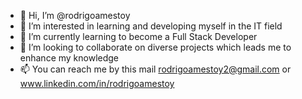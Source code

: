 - 👋 Hi, I’m @rodrigoamestoy
- 👀 I’m interested in learning and developing myself in the IT field
- 🌱 I’m currently learning to become a Full Stack Developer
- 💞️ I’m looking to collaborate on diverse projects which leads me to enhance my knowledge
- 📫 You can reach me by this mail rodrigoamestoy2@gmail.com or www.linkedin.com/in/rodrigoamestoy
